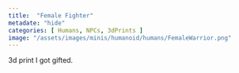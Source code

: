 ```yaml
---
title:  "Female Fighter"
metadate: "hide"
categories: [ Humans, NPCs, 3dPrints ]
image: "/assets/images/minis/humanoid/humans/FemaleWarrior.png"
---
```

3d print I got gifted.